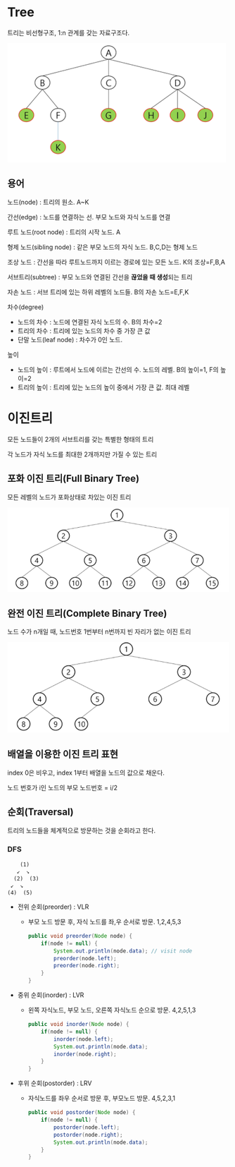 # Tree
트리는 비선형구조, 1:n 관계를 갖는 자료구조다.

![image-20210215005951475](images/image-20210215005951475.png)

## 용어
노드(node) : 트리의 원소. A~K

간선(edge) : 노드를 연결하는 선. 부모 노드와 자식 노드를 연결

루트 노드(root node) : 트리의 시작 노드. A

형제 노드(sibling node) : 같은 부모 노드의 자식 노드. B,C,D는 형제 노드

조상 노드 : 간선을 따라 루트노드까지 이르는 경로에 있는 모든 노드. K의 조상=F,B,A

서브트리(subtree) : 부모 노드와 연결된 간선을 **끊었을 때 생성**되는 트리

자손 노드 : 서브 트리에 있는 하위 레벨의 노드들. B의 자손 노드=E,F,K

차수(degree)

- 노드의 차수 : 노드에 연결된 자식 노드의 수. B의 차수=2
- 트리의 차수 : 트리에 있는 노드의 차수 중 가장 큰 값
- 단말 노드(leaf node) : 차수가 0인 노드.

높이

- 노드의 높이 : 루트에서 노드에 이르는 간선의 수. 노드의 레벨. B의 높이=1, F의 높이=2
- 트리의 높이 : 트리에 있는 노드의 높이 중에서 가장 큰 값. 최대 레벨






# 이진트리

모든 노드들이 2개의 서브트리를 갖는 특별한 형태의 트리

각 노드가 자식 노드를 최대한 2개까지만 가질 수 있는 트리

## 포화 이진 트리(Full Binary Tree)

모든 레벨의 노드가 포화상태로 차있는 이진 트리

![image-20210215010429878](images/image-20210215010429878.png)



## 완전 이진 트리(Complete Binary Tree)

노드 수가 n개일 때, 노드번호 1번부터 n번까지 빈 자리가 없는 이진 트리

![image-20210215010524426](images/image-20210215010524426.png) 



## 배열을 이용한 이진 트리 표현

index 0은 비우고, index 1부터 배열을 노드의 값으로 채운다.

노드 번호가 i인 노드의 부모 노드번호 = i/2



## 순회(Traversal)

트리의 노드들을 체계적으로 방문하는 것을 순회라고 한다.



### DFS

```
    (1)
   ↙  ↘
  (2)  (3)
 ↙  ↘
(4)  (5)
```

- 전위 순회(preorder) : VLR

  - 부모 노드 방문 후, 자식 노드를 좌,우 순서로 방문. 1,2,4,5,3

    ```java
    public void preorder(Node node) {
        if(node != null) {
            System.out.println(node.data); // visit node
            preorder(node.left);
            preorder(node.right);
        }
    }
    ```

    

- 중위 순회(inorder) : LVR

  - 왼쪽 자식노드, 부모 노드, 오른쪽 자식노드 순으로 방문. 4,2,5,1,3

    ```java
    public void inorder(Node node) {
        if(node != null) {
            inorder(node.left);
            System.out.println(node.data);
            inorder(node.right);
        }
    }
    ```

    

- 후위 순회(postorder) : LRV

  - 자식노드를 좌우 순서로 방문 후, 부모노드 방문. 4,5,2,3,1

    ```java
    public void postorder(Node node) {
        if(node != null) {
            postorder(node.left);
            postorder(node.right);
            System.out.println(node.data);
        }
    }
    ```

    